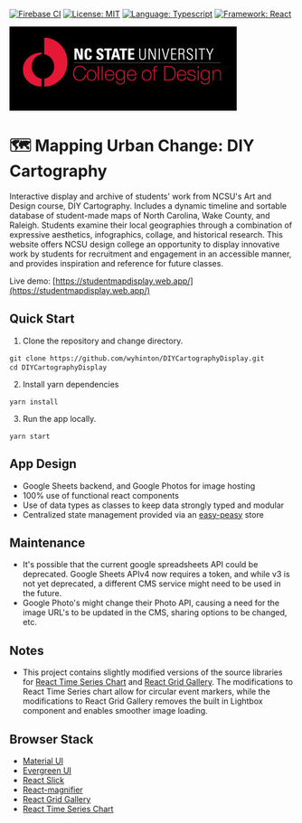 [![Firebase CI](https://github.com/wyhinton/DIYCartographyDisplay/actions/workflows/firebase.js.yml/badge.svg)](https://github.com/wyhinton/DIYCartographyDisplay/actions/workflows/firebase.js.yml/badge.svg)
[![License: MIT](https://img.shields.io/badge/License-MIT-yellow.svg)](https://opensource.org/licenses/MIT)
[![Language: Typescript](https://badges.aleen42.com/src/typescript.svg)](https://badges.aleen42.com/src/typescript.svg)
[![Framework: React](https://badges.aleen42.com/src/react.svg)](https://badges.aleen42.com/src/react.svg)

![College of Design](/.github/images/cod.jpg)

# 🗺️ Mapping Urban Change: DIY Cartography

Interactive display and archive of students' work from NCSU's Art and Design course, DIY Cartography. Includes a dynamic timeline and sortable database of student-made maps of North Carolina, Wake County, and Raleigh.
Students examine their local geographies through a combination of expressive aesthetics, infographics, collage, and historical research.
This website offers NCSU design college an opportunity to display innovative work by students for recruitment and engagement in an accessible manner, and provides
inspiration and reference for future classes.

Live demo:
[https://studentmapdisplay.web.app/](https://studentmapdisplay.web.app/)

## Quick Start

1. Clone the repository and change directory.

```
git clone https://github.com/wyhinton/DIYCartographyDisplay.git
cd DIYCartographyDisplay
```

2. Install yarn dependencies

```
yarn install
```

3. Run the app locally.

```
yarn start
```

## App Design

- Google Sheets backend, and Google Photos for image hosting
- 100% use of functional react components
- Use of data types as classes to keep data strongly typed and modular
- Centralized state management provided via an [easy-peasy](https://easy-peasy.vercel.app/) store

## Maintenance

- It's possible that the current google spreadsheets API could be deprecated. Google Sheets APIv4 now requires a token, and while v3 is not yet deprecated, a different CMS service might need to be used in the future.
- Google Photo's might change their Photo API, causing a need for the image URL's to be updated in the CMS, sharing options to be changed, etc.

## Notes

- This project contains slightly modified versions of the source libraries for [React Time Series Chart](https://github.com/esnet/react-timeseries-charts) and [React Grid Gallery](https://github.com/benhowell/react-grid-gallery). The modifications to React Time Series chart allow for circular event markers, while the modifications to React Grid Gallery removes the built in Lightbox component and enables smoother image loading.

## Browser Stack

- [Material UI](https://material-ui.com/)
- [Evergreen UI](https://evergreen.segment.com/)
- [React Slick ](https://github.com/akiran/react-slick)
- [React-magnifier](https://github.com/samuelmeuli/react-magnifier)
- [React Grid Gallery](https://github.com/benhowell/react-grid-gallery)
- [React Time Series Chart](https://github.com/esnet/react-timeseries-charts)
